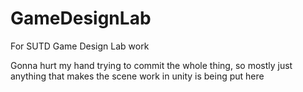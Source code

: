 # GameDesignLab
For SUTD Game Design Lab work


Gonna hurt my hand trying to commit the whole thing, so mostly just anything that makes the scene work in unity is being put here
